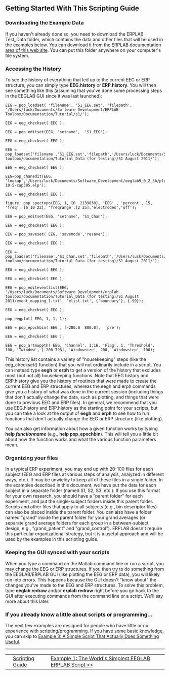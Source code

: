 ## Getting Started With This Scripting Guide
### Downloading the Example Data
If you haven't already done so, you need to download the ERPLAB Test_Data folder, which contains the data and other files that will be used in the examples below. You can download it from the [ERPLAB documentation area of this web site](.).  You can put this folder anywhere on your computer's file system.

### Accessing the History
To see the history of everything that led up to the current EEG or ERP structure, you can simply type **EEG.history** or **ERP.history**.  You will then see something like this (assuming that you've done some processing steps in the EEGLAB GUI since it was last launched):  

    EEG = pop_loadset( 'filename', 'S1_EEG.set', 'filepath', '/Users/luck/Documents/Software Development/ERPLAB Toolbox/Documentation/Tutorial/s1/');

    EEG = eeg_checkset( EEG );

    EEG = pop_editset(EEG, 'setname',  'S1_EEG');

    EEG = eeg_checkset( EEG );

    EEG = pop_loadset('filename','S1_EEG.set','filepath','/Users/luck/Documents/Software_Development/erplab toolbox/documentation/Tutorial_Data (for testing)/S1 August 2011/');

    EEG = eeg_checkset( EEG );

    EEG=pop_chanedit(EEG, 'lookup','/Users/luck/Documents/Software_Development/eeglab9_0_2_3b/plugins/dipfit2.2/standard_BESA/standard-10-5-cap385.elp');

    EEG = eeg_checkset( EEG );

    figure; pop_spectopo(EEG, 1, [0  2139038], 'EEG' , 'percent', 15, 'freq', [6 10 22], 'freqrange',[2 25],'electrodes','off');

    EEG = pop_editset(EEG, 'setname', 'S1_Chan');

    EEG = eeg_checkset( EEG );

    EEG = pop_saveset( EEG, 'savemode','resave');

    EEG = eeg_checkset( EEG );

    EEG = pop_loadset('filename','S1_Chan.set','filepath','/Users/luck/Documents/Software_Development/erplab toolbox/documentation/Tutorial_Data (for testing)/S1 August 2011/');

    EEG = eeg_checkset( EEG );

    EEG = eeg_checkset( EEG );

    EEG = pop_editeventlist(EEG, '/Users/luck/Documents/Software_Development/erplab toolbox/documentation/Tutorial_Data (for testing)/S1 August 2011/event_mapping_1.txt', 'elist.txt', {'boundary'}, {-99});

    EEG = eeg_checkset( EEG );

    pop_eegplot( EEG, 1, 1, 1);

    EEG = pop_epochbin( EEG , [-200.0  800.0],  'pre');

    EEG = eeg_checkset( EEG );

    EEG = pop_artmwppth( EEG, 'Channel', 1:16, 'Flag', 1, 'Threshold', 100, 'Twindow', [-200 798], 'Windowsize', 200, 'Windowstep', 100);  



This history list contains a variety of "housekeeping" steps (like the eeg_checkset() function) that you will not ordinarily include in a script.  You can instead type **eegh** or **erph** to get a version of the history that excludes most (but not all) housekeeping functions.  Note that EEG.history and ERP.history give you the history of routines that were made to create the current EEG and ERP structures, whereas the eegh and erph commands give you a history of what was done in the current session (including things that don't actually change the data, such as plotting, and things that were done to previous EEG and ERP files). In general, we recommend that you use EEG.history and ERP.history as the starting point for your scripts, but you can take a look at the output of **eegh** and **erph** to see how to run functions that don't actually change the EEG or ERP structure (like plotting).

You can also get information about how a given function works by typing **help _functionname_** (e.g., **help pop_epochbin**). This will tell you a little bit about how the function works and what the various function parameters mean.

### Organizing your files
In a typical ERP experiment, you may end up with 20-100 files for each subject (EEG and ERP files at various steps of analysis, analyzed in different ways, etc.).  It may be unwieldy to keep all of these files in a single folder.  In the examples described in this document, we have put the data for each subject in a separate folder (named S1, S2, S3, etc.).  If you use this format for your own research, you should have a "parent folder" for each experiment, and put the single-subject folders inside this parent folder.  Scripts and other files that apply to all subjects (e.g., bin descriptor files) can also be placed inside the parent folder.  You can also have a folder named "grand" inside the parent folder for your grand averages (or separate grand average folders for each group in a between-subject design, e.g., "grand_patient" and "grand_control"). ERPLAB doesn't require this particular organizational strategy, but it is a useful approach and will be used by the examples in this scripting guide.

### Keeping the GUI synced with your scripts
When you type a command on the Matlab command line or run a script, you may change the EEG or ERP structures.  If you then try to do something from the EEGLAB/ERPLAB GUI (like plotting the EEG or ERP data), you will likely run into errors.  This happens because the GUI doesn't "know about" the changes you've made to the EEG and ERP structures.  To solve this problem, type **eeglab redraw** and/or **erplab redraw** right before you go back to the GUI after executing commands from the command line or a script. We'll say more about this later.

### If you already know a little about scripts or programming…
The next few examples are designed for people who have little or no experience with scripting/programming.  If you have some basic knowledge, you can skip to [Example 3: A Simple Script That Actually Does Something Useful](./Example-3:-A-Simple-Script-That-Actually-Does-Something-Useful).

----
<table style="width:100%">
  <tr>
    <td></td>
    <td><a href="./Scripting-Guide"> Scripting Guide</a></td>
    <td><a href="./Example-1:-The-World's-Simplest-EEGLAB-ERPLAB-Script">  Example 1: The World's Simplest EEGLAB ERPLAB Script >>  </a></td>
  </tr>
</table>

